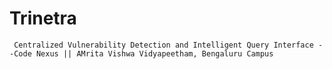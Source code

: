 # Trinetra
	 Centralized Vulnerability Detection and Intelligent Query Interface --Code Nexus || AMrita Vishwa Vidyapeetham, Bengaluru Campus
